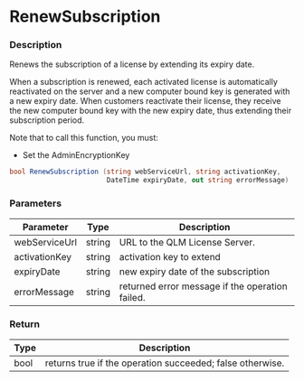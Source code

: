 # RenewSubscription

### Description

Renews the subscription of a license by extending its expiry date.

When a subscription is renewed, each activated license is automatically reactivated on the server and a new computer bound key is generated with a new expiry date. When customers reactivate their license, they receive the new computer bound key with the new expiry date, thus extending their subscription period.

Note that to call this function, you must:

* Set the AdminEncryptionKey

```c#
bool RenewSubscription (string webServiceUrl, string activationKey, 
                        DateTime expiryDate, out string errorMessage)
```

### Parameters

| Parameter     |  Type  | Description                                     |
| ------------- | :----: | ----------------------------------------------- |
| webServiceUrl | string | URL to the QLM License Server.                  |
| activationKey | string | activation key to extend                        |
| expiryDate    | string | new expiry date of the subscription             |
| errorMessage  | string | returned error message if the operation failed. |

### Return

| Type | Description                                               |
| ---- | --------------------------------------------------------- |
| bool | returns true if the operation succeeded; false otherwise. |

